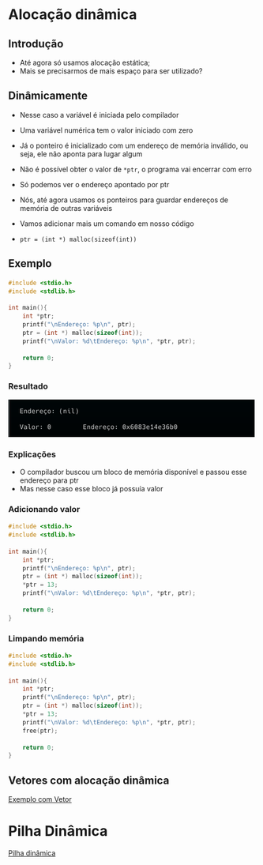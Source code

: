 # Alocação dinâmica

## Introdução

- Até agora só usamos alocação estática;
- Mais se precisarmos de mais espaço para ser utilizado?

## Dinâmicamente

- Nesse caso a variável é iniciada pelo compilador
- Uma variável numérica tem o valor iniciado com zero
- Já o ponteiro é inicializado com um endereço de memória inválido, ou seja, ele não aponta para lugar algum
- Não é possível obter o valor de `*ptr`, o programa vai encerrar com erro
- Só podemos ver o endereço apontado por ptr

- Nós, até agora usamos os ponteiros para guardar endereços de memória de outras variáveis
- Vamos adicionar mais um comando em nosso código
- `ptr = (int *) malloc(sizeof(int))`

## Exemplo

```c
#include <stdio.h>
#include <stdlib.h>

int main(){
	int *ptr;
	printf("\nEndereço: %p\n", ptr);
	ptr = (int *) malloc(sizeof(int));
	printf("\nValor: %d\tEndereço: %p\n", *ptr, ptr);

	return 0;
}
```

### Resultado

![Resultado do código C acima](./ED0.png)

### Explicações

- O compilador buscou um bloco de memória disponível e passou esse endereço para ptr
- Mas nesse caso esse bloco já possuía valor

### Adicionando valor

```c
#include <stdio.h>
#include <stdlib.h>

int main(){
	int *ptr;
	printf("\nEndereço: %p\n", ptr);
	ptr = (int *) malloc(sizeof(int));
	*ptr = 13;
	printf("\nValor: %d\tEndereço: %p\n", *ptr, ptr);

	return 0;
}
```

### Limpando memória

```c
#include <stdio.h>
#include <stdlib.h>

int main(){
	int *ptr;
	printf("\nEndereço: %p\n", ptr);
	ptr = (int *) malloc(sizeof(int));
	*ptr = 13;
	printf("\nValor: %d\tEndereço: %p\n", *ptr, ptr);
	free(ptr);	

	return 0;
}
```

## Vetores com alocação dinâmica

[Exemplo com Vetor](./array.c)

# Pilha Dinâmica

[Pilha dinâmica](./pilha.c)


